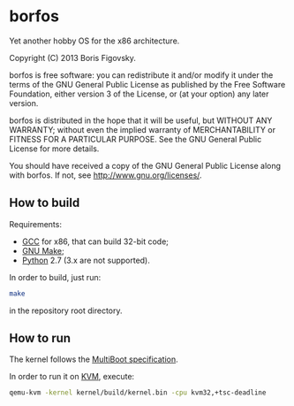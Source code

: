 # borfos

Yet another hobby OS for the x86 architecture.

Copyright (C) 2013 Boris Figovsky.

borfos is free software: you can redistribute it and/or modify
it under the terms of the GNU General Public License as published by
the Free Software Foundation, either version 3 of the License, or
(at your option) any later version.

borfos is distributed in the hope that it will be useful,
but WITHOUT ANY WARRANTY; without even the implied warranty of
MERCHANTABILITY or FITNESS FOR A PARTICULAR PURPOSE.  See the
GNU General Public License for more details.

You should have received a copy of the GNU General Public License
along with borfos.  If not, see http://www.gnu.org/licenses/.

## How to build
Requirements:
* [GCC](http://gcc.gnu.org/) for x86, that can build 32-bit code;
* [GNU Make](http://www.gnu.org/software/make/);
* [Python](http://www.python.org/) 2.7 (3.x are not supported).

In order to build, just run:
```sh
make
```
in the repository root directory.

## How to run

The kernel follows the [MultiBoot specification](http://www.gnu.org/software/grub/manual/multiboot/multiboot.html).

In order to run it on [KVM](http://www.linux-kvm.org/), execute:
```sh
qemu-kvm -kernel kernel/build/kernel.bin -cpu kvm32,+tsc-deadline
```
